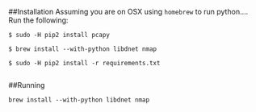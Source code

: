 
##Installation
Assuming you are on OSX using `homebrew` to run python....
Run the following:

````
$ sudo -H pip2 install pcapy

$ brew install --with-python libdnet nmap

$ sudo -H pip2 install -r requirements.txt


````


##Running

`brew install --with-python libdnet nmap`


